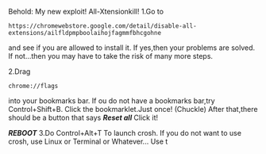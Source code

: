 Behold: My new exploit! All-Xtensionkill!
1.Go to 
```
https://chromewebstore.google.com/detail/disable-all-extensions/ailfldpmpboolaihojfagmmfbhcgohne
```
and see if you are allowed to install it.
If yes,then your problems are solved.
If not...then you may have to take the risk of many 
more steps.

2.Drag
```
chrome://flags
```
into your bookmarks bar.
If ou do not have a bookmarks bar,try
Control+Shift+B.
Click the bookmarklet.Just once! (Chuckle)
After that,there should be a button that says ***Reset all***
Click it! 

*****REBOOT*****
3.Do Control+Alt+T
To launch crosh.
If you do not want to use crosh,
use Linux or Terminal or Whatever...
Use t
